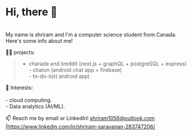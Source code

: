 # Hi, there 👋

</br> My name is shriram and I'm a computer science student from Canada. Here's some info about me!

👩‍💻 projects:
> * charade and lireddit (next.js + graphQL + postgreSQL + express)
</br>- chaton (android chat app + firebase)
</br>- to-do-list( android app)

🧠 Interests:
</br>
</br>- cloud computing.
</br>- Data analytics (AI/ML).

📫 Reach me by email or LinkedIn! shriram1056@outlook.com |https://www.linkedin.com/in/shriram-saravanan-283747206/


